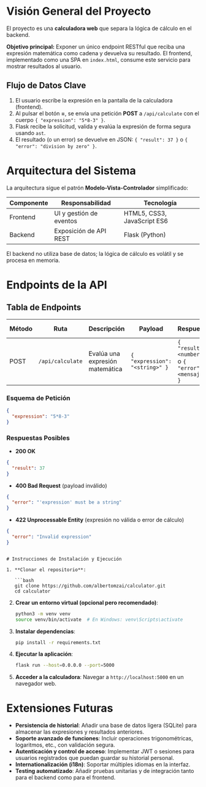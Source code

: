 # Visión General del Proyecto

El proyecto es una **calculadora web** que separa la lógica de cálculo en el backend.

**Objetivo principal:** Exponer un único endpoint RESTful que reciba una expresión matemática como cadena y devuelva su resultado. El frontend, implementado como una SPA en `index.html`, consume este servicio para mostrar resultados al usuario.

## Flujo de Datos Clave

1. El usuario escribe la expresión en la pantalla de la calculadora (frontend).
2. Al pulsar el botón **=**, se envía una petición **POST** a `/api/calculate` con el cuerpo `{ "expression": "5*8-3" }`.
3. Flask recibe la solicitud, valida y evalúa la expresión de forma segura usando `ast`.
4. El resultado (o un error) se devuelve en JSON: `{ "result": 37 }` o `{ "error": "division by zero" }`.

# Arquitectura del Sistema

La arquitectura sigue el patrón **Modelo-Vista-Controlador** simplificado:

| Componente | Responsabilidad | Tecnología |
|------------|-----------------|------------|
| Frontend   | UI y gestión de eventos | HTML5, CSS3, JavaScript ES6 |
| Backend    | Exposición de API REST | Flask (Python) |

El backend no utiliza base de datos; la lógica de cálculo es volátil y se procesa en memoria.

# Endpoints de la API

## Tabla de Endpoints

| Método | Ruta | Descripción | Payload | Respuesta | Código de Estado |
|--------|------|-------------|---------|-----------|------------------|
| POST   | `/api/calculate` | Evalúa una expresión matemática | `{ "expression": "<string>" }` | `{ "result": <number> }` o `{ "error": "<mensaje>" }` | 200 (OK), 400 (Bad Request), 422 (Unprocessable Entity) |

### Esquema de Petición

```json
{
  "expression": "5*8-3"
}   
```

### Respuestas Posibles

- **200 OK**

```json
{
  "result": 37
}   
```

- **400 Bad Request** (payload inválido)

```json
{
  "error": "'expression' must be a string"
}   
```

- **422 Unprocessable Entity** (expresión no válida o error de cálculo)

```json
{
  "error": "Invalid expression"
}   
```
```

# Instrucciones de Instalación y Ejecución

1. **Clonar el repositorio**:

   ```bash
   git clone https://github.com/albertomzai/calculator.git
   cd calculator
   ```

2. **Crear un entorno virtual (opcional pero recomendado)**:

   ```bash
   python3 -m venv venv
   source venv/bin/activate  # En Windows: venv\Scripts\activate
   ```

3. **Instalar dependencias**:

   ```bash
   pip install -r requirements.txt
   ```

4. **Ejecutar la aplicación**:

   ```bash
   flask run --host=0.0.0.0 --port=5000
   ```

5. **Acceder a la calculadora**: Navegar a `http://localhost:5000` en un navegador web.

# Extensiones Futuras

- **Persistencia de historial**: Añadir una base de datos ligera (SQLite) para almacenar las expresiones y resultados anteriores.
- **Soporte avanzado de funciones**: Incluir operaciones trigonométricas, logaritmos, etc., con validación segura.
- **Autenticación y control de acceso**: Implementar JWT o sesiones para usuarios registrados que puedan guardar su historial personal.
- **Internationalización (i18n)**: Soportar múltiples idiomas en la interfaz.
- **Testing automatizado**: Añadir pruebas unitarias y de integración tanto para el backend como para el frontend.